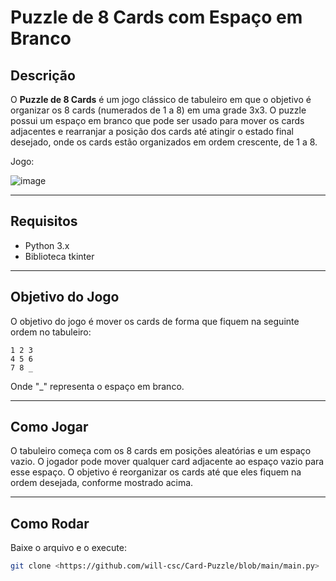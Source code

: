 # **Puzzle de 8 Cards com Espaço em Branco**

## Descrição
O **Puzzle de 8 Cards** é um jogo clássico de tabuleiro em que o objetivo é organizar os 8 cards (numerados de 1 a 8) em uma grade 3x3. O puzzle possui um espaço em branco que pode ser usado para mover os cards adjacentes e rearranjar a posição dos cards até atingir o estado final desejado, onde os cards estão organizados em ordem crescente, de 1 a 8.

Jogo:

![image](https://github.com/user-attachments/assets/fef45f32-6d28-4cfe-b071-d51177b81b96)


<hr>

## Requisitos
- Python 3.x
- Biblioteca tkinter

<hr>

## Objetivo do Jogo
O objetivo do jogo é mover os cards de forma que fiquem na seguinte ordem no tabuleiro:

```
1 2 3
4 5 6
7 8 _
```
Onde "_" representa o espaço em branco.

<hr>

## Como Jogar
O tabuleiro começa com os 8 cards em posições aleatórias e um espaço vazio.
O jogador pode mover qualquer card adjacente ao espaço vazio para esse espaço.
O objetivo é reorganizar os cards até que eles fiquem na ordem desejada, conforme mostrado acima.

<hr>

## Como Rodar
Baixe o arquivo e o execute:

```bash
git clone <https://github.com/will-csc/Card-Puzzle/blob/main/main.py>
```
